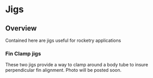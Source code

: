 # Jigs

## Overview

Contained here are jigs useful for rocketry applications

### Fin Clamp jigs

These two jigs provide a way to clamp around a body tube to insure
perpendicular fin alignment. Photo will be posted soon.
